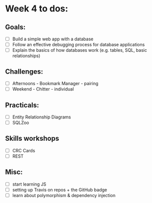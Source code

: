 # Week 4 to dos:

## Goals:

- [ ] Build a simple web app with a database
- [ ] Follow an effective debugging process for database applications
- [ ] Explain the basics of how databases work (e.g. tables, SQL, basic relationships)

## Challenges:

- [ ] Afternoons - Bookmark Manager - pairing
- [ ] Weekend - Chitter - individual

## Practicals:

- [ ] Entity Relationship Diagrams
- [ ] SQLZoo

## Skills workshops
- [ ] CRC Cards
- [ ] REST

## Misc:
- [ ] start learning JS
- [ ] setting up Travis on repos + the GitHub badge
- [ ] learn about polymorphism & dependency injection
